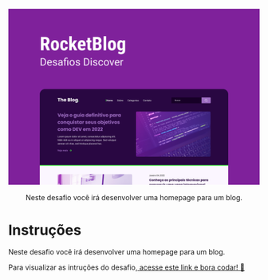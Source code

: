 <p align="center">
    <img src="./.github/preview.png" alt="Preview Desktop" >

<p align="center">
Neste desafio você irá desenvolver uma homepage para um blog.
</p>

# Instruções

Neste desafio você irá desenvolver uma homepage para um blog.

Para visualizar as intruções do desafio,[ acesse este link e bora codar! 🚀](https://efficient-sloth-d85.notion.site/Desafio-RocketBlog-807e38809814423e80469b080444db5e)
